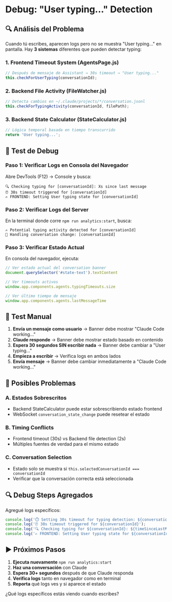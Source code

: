 # Debug: "User typing..." Detection

## 🔍 Análisis del Problema

Cuando tú escribes, aparecen logs pero no se muestra "User typing..." en pantalla. Hay **3 sistemas** diferentes que pueden detectar typing:

### 1. **Frontend Timeout System** (AgentsPage.js)
```javascript
// Después de mensaje de Assistant → 30s timeout → "User typing..."
this.checkForUserTyping(conversationId);
```

### 2. **Backend File Activity** (FileWatcher.js)
```javascript
// Detecta cambios en ~/.claude/projects/*/conversation.jsonl
this.checkForTypingActivity(conversationId, filePath);
```

### 3. **Backend State Calculator** (StateCalculator.js)
```javascript
// Lógica temporal basada en tiempo transcurrido
return 'User typing...';
```

## 🧪 Test de Debug

### Paso 1: Verificar Logs en Consola del Navegador
Abre DevTools (F12) → Console y busca:
```
🔍 Checking typing for [conversationId]: Xs since last message
⏰ 30s timeout triggered for [conversationId]
✍️ FRONTEND: Setting User typing state for [conversationId]
```

### Paso 2: Verificar Logs del Server
En la terminal donde corre `npm run analytics:start`, busca:
```
✍️ Potential typing activity detected for [conversationId]
📨 Handling conversation change: [conversationId]
```

### Paso 3: Verificar Estado Actual
En consola del navegador, ejecuta:
```javascript
// Ver estado actual del conversation banner
document.querySelector('#state-text').textContent

// Ver timeouts activos
window.app.components.agents.typingTimeouts.size

// Ver último tiempo de mensaje
window.app.components.agents.lastMessageTime
```

## 🔧 Test Manual

1. **Envía un mensaje como usuario** → Banner debe mostrar "Claude Code working..."
2. **Claude responde** → Banner debe mostrar estado basado en contenido
3. **Espera 30 segundos SIN escribir nada** → Banner debe cambiar a "User typing..."
4. **Empieza a escribir** → Verifica logs en ambos lados
5. **Envía mensaje** → Banner debe cambiar inmediatamente a "Claude Code working..."

## 🐛 Posibles Problemas

### A. **Estados Sobrescritos**
- Backend StateCalculator puede estar sobrescribiendo estado frontend
- WebSocket `conversation_state_change` puede resetear el estado

### B. **Timing Conflicts**
- Frontend timeout (30s) vs Backend file detection (2s)
- Múltiples fuentes de verdad para el mismo estado

### C. **Conversation Selection**
- Estado solo se muestra si `this.selectedConversationId === conversationId`
- Verificar que la conversación correcta está seleccionada

## 🔍 Debug Steps Agregados

Agregué logs específicos:
```javascript
console.log('⏱️ Setting 30s timeout for typing detection: ${conversationId}');
console.log('⏰ 30s timeout triggered for ${conversationId}');
console.log('🔍 Checking typing for ${conversationId}: ${timeSinceLastMessage}s');
console.log('✍️ FRONTEND: Setting User typing state for ${conversationId}');
```

## ▶️ Próximos Pasos

1. **Ejecuta nuevamente** `npm run analytics:start`
2. **Haz una conversación** con Claude
3. **Espera 30+ segundos** después de que Claude responda
4. **Verifica logs** tanto en navegador como en terminal
5. **Reporta** qué logs ves y si aparece el estado

¿Qué logs específicos estás viendo cuando escribes?

